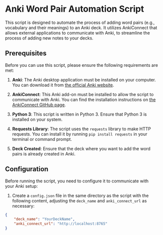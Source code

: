 # Anki Word Pair Automation Script

This script is designed to automate the process of adding word pairs (e.g., vocabulary and their meanings) to an Anki deck. It utilizes AnkiConnect that allows external applications to communicate with Anki, to streamline the process of adding new notes to your decks.

## Prerequisites

Before you can use this script, please ensure the following requirements are met:

1. **Anki**: The Anki desktop application must be installed on your computer. You can download it from [the official Anki website](https://apps.ankiweb.net/).

2. **AnkiConnect**: This Anki add-on must be installed to allow the script to communicate with Anki. You can find the installation instructions on [the AnkiConnect GitHub page](https://github.com/FooSoft/anki-connect).

3. **Python 3**: This script is written in Python 3. Ensure that Python 3 is installed on your system.

4. **Requests Library**: The script uses the `requests` library to make HTTP requests. You can install it by running `pip install requests` in your terminal or command prompt.

5. **Deck Created**: Ensure that the deck where you want to add the word pairs is already created in Anki.

## Configuration

Before running the script, you need to configure it to communicate with your Anki setup:

1. Create a `config.json` file in the same directory as the script with the following content, adjusting the `deck_name` and `anki_connect_url` as necessary:

```json
{
    "deck_name": "YourDeckName",
    "anki_connect_url": "http://localhost:8765"
}
